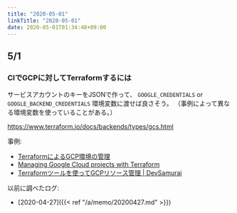 ```yaml
---
title: "2020-05-01"
linkTitle: "2020-05-01"
date: 2020-05-01T01:34:48+09:00
---
```


## 5/1
### CIでGCPに対してTerraformするには

サービスアカウントのキーをJSONで作って、 `GOOGLE_CREDENTIALS` or `GOOGLE_BACKEND_CREDENTIALS` 環境変数に渡せば良さそう。
（事例によって異なる環境変数を使っていることがある。）

https://www.terraform.io/docs/backends/types/gcs.html

事例:

- [TerraformによるGCP環境の管理](https://gist.github.com/MisaKondo/cb46b0ecd106e9c824a641b14954b8e1)
- [Managing Google Cloud projects with Terraform](https://cloud.google.com/community/tutorials/managing-gcp-projects-with-terraform)
- [Terraformツールを使ってGCPリソース管理 | DevSamurai](https://www.devsamurai.com/ja/gcp-terraform-101/)

以前に調べたログ:

- [2020-04-27]({{< ref "/a/memo/20200427.md" >}})
